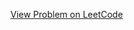 [View Problem on LeetCode](https://leetcode.com/problems/maximum-matching-of-players-with-trainers/)